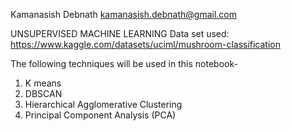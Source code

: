 Kamanasish Debnath kamanasish.debnath@gmail.com

UNSUPERVISED MACHINE LEARNING 
Data set used: https://www.kaggle.com/datasets/uciml/mushroom-classification

The following techniques will be used in this notebook-

1. K means <br>
2. DBSCAN <br>
3. Hierarchical Agglomerative Clustering <br>
4. Principal Component Analysis (PCA)
